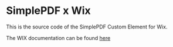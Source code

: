 # SimplePDF x Wix

This is the source code of the SimplePDF Custom Element for Wix.

The WIX documentation can be found [here](https://devforum.wix.com/kb/en/article/create-a-custom-element-and-app-settings-panel#script-code-example)